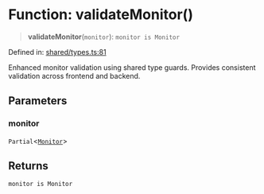# Function: validateMonitor()

> **validateMonitor**(`monitor`): `monitor is Monitor`

Defined in: [shared/types.ts:81](https://github.com/Nick2bad4u/Uptime-Watcher/blob/2a45eeb1723f8f7089001af2c92aa07d82dfe7e4/shared/types.ts#L81)

Enhanced monitor validation using shared type guards.
Provides consistent validation across frontend and backend.

## Parameters

### monitor

`Partial`\<[`Monitor`](../interfaces/Monitor.md)\>

## Returns

`monitor is Monitor`
